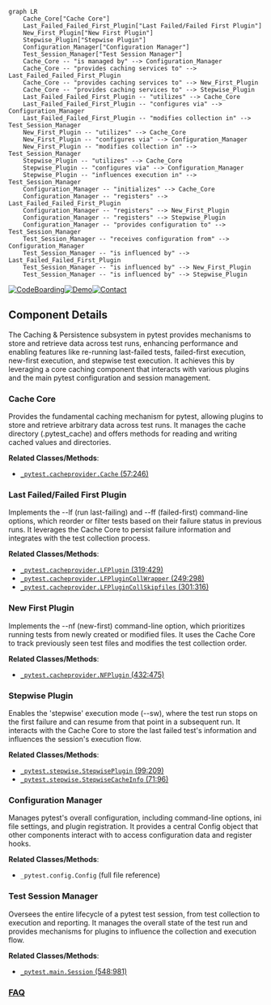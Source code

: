 ```mermaid
graph LR
    Cache_Core["Cache Core"]
    Last_Failed_Failed_First_Plugin["Last Failed/Failed First Plugin"]
    New_First_Plugin["New First Plugin"]
    Stepwise_Plugin["Stepwise Plugin"]
    Configuration_Manager["Configuration Manager"]
    Test_Session_Manager["Test Session Manager"]
    Cache_Core -- "is managed by" --> Configuration_Manager
    Cache_Core -- "provides caching services to" --> Last_Failed_Failed_First_Plugin
    Cache_Core -- "provides caching services to" --> New_First_Plugin
    Cache_Core -- "provides caching services to" --> Stepwise_Plugin
    Last_Failed_Failed_First_Plugin -- "utilizes" --> Cache_Core
    Last_Failed_Failed_First_Plugin -- "configures via" --> Configuration_Manager
    Last_Failed_Failed_First_Plugin -- "modifies collection in" --> Test_Session_Manager
    New_First_Plugin -- "utilizes" --> Cache_Core
    New_First_Plugin -- "configures via" --> Configuration_Manager
    New_First_Plugin -- "modifies collection in" --> Test_Session_Manager
    Stepwise_Plugin -- "utilizes" --> Cache_Core
    Stepwise_Plugin -- "configures via" --> Configuration_Manager
    Stepwise_Plugin -- "influences execution in" --> Test_Session_Manager
    Configuration_Manager -- "initializes" --> Cache_Core
    Configuration_Manager -- "registers" --> Last_Failed_Failed_First_Plugin
    Configuration_Manager -- "registers" --> New_First_Plugin
    Configuration_Manager -- "registers" --> Stepwise_Plugin
    Configuration_Manager -- "provides configuration to" --> Test_Session_Manager
    Test_Session_Manager -- "receives configuration from" --> Configuration_Manager
    Test_Session_Manager -- "is influenced by" --> Last_Failed_Failed_First_Plugin
    Test_Session_Manager -- "is influenced by" --> New_First_Plugin
    Test_Session_Manager -- "is influenced by" --> Stepwise_Plugin
```
[![CodeBoarding](https://img.shields.io/badge/Generated%20by-CodeBoarding-9cf?style=flat-square)](https://github.com/CodeBoarding/CodeBoarding)[![Demo](https://img.shields.io/badge/Try%20our-Demo-blue?style=flat-square)](https://www.codeboarding.org/demo)[![Contact](https://img.shields.io/badge/Contact%20us%20-%20contact@codeboarding.org-lightgrey?style=flat-square)](mailto:contact@codeboarding.org)

## Component Details

The Caching & Persistence subsystem in pytest provides mechanisms to store and retrieve data across test runs, enhancing performance and enabling features like re-running last-failed tests, failed-first execution, new-first execution, and stepwise test execution. It achieves this by leveraging a core caching component that interacts with various plugins and the main pytest configuration and session management.

### Cache Core
Provides the fundamental caching mechanism for pytest, allowing plugins to store and retrieve arbitrary data across test runs. It manages the cache directory (.pytest_cache) and offers methods for reading and writing cached values and directories.


**Related Classes/Methods**:

- <a href="https://github.com/pytest-dev/pytest/blob/master/src/_pytest/cacheprovider.py#L57-L246" target="_blank" rel="noopener noreferrer">`_pytest.cacheprovider.Cache` (57:246)</a>


### Last Failed/Failed First Plugin
Implements the --lf (run last-failing) and --ff (failed-first) command-line options, which reorder or filter tests based on their failure status in previous runs. It leverages the Cache Core to persist failure information and integrates with the test collection process.


**Related Classes/Methods**:

- <a href="https://github.com/pytest-dev/pytest/blob/master/src/_pytest/cacheprovider.py#L319-L429" target="_blank" rel="noopener noreferrer">`_pytest.cacheprovider.LFPlugin` (319:429)</a>
- <a href="https://github.com/pytest-dev/pytest/blob/master/src/_pytest/cacheprovider.py#L249-L298" target="_blank" rel="noopener noreferrer">`_pytest.cacheprovider.LFPluginCollWrapper` (249:298)</a>
- <a href="https://github.com/pytest-dev/pytest/blob/master/src/_pytest/cacheprovider.py#L301-L316" target="_blank" rel="noopener noreferrer">`_pytest.cacheprovider.LFPluginCollSkipfiles` (301:316)</a>


### New First Plugin
Implements the --nf (new-first) command-line option, which prioritizes running tests from newly created or modified files. It uses the Cache Core to track previously seen test files and modifies the test collection order.


**Related Classes/Methods**:

- <a href="https://github.com/pytest-dev/pytest/blob/master/src/_pytest/cacheprovider.py#L432-L475" target="_blank" rel="noopener noreferrer">`_pytest.cacheprovider.NFPlugin` (432:475)</a>


### Stepwise Plugin
Enables the 'stepwise' execution mode (--sw), where the test run stops on the first failure and can resume from that point in a subsequent run. It interacts with the Cache Core to store the last failed test's information and influences the session's execution flow.


**Related Classes/Methods**:

- <a href="https://github.com/pytest-dev/pytest/blob/master/src/_pytest/stepwise.py#L99-L209" target="_blank" rel="noopener noreferrer">`_pytest.stepwise.StepwisePlugin` (99:209)</a>
- <a href="https://github.com/pytest-dev/pytest/blob/master/src/_pytest/stepwise.py#L71-L96" target="_blank" rel="noopener noreferrer">`_pytest.stepwise.StepwiseCacheInfo` (71:96)</a>


### Configuration Manager
Manages pytest's overall configuration, including command-line options, ini file settings, and plugin registration. It provides a central Config object that other components interact with to access configuration data and register hooks.


**Related Classes/Methods**:

- `_pytest.config.Config` (full file reference)


### Test Session Manager
Oversees the entire lifecycle of a pytest test session, from test collection to execution and reporting. It manages the overall state of the test run and provides mechanisms for plugins to influence the collection and execution flow.


**Related Classes/Methods**:

- <a href="https://github.com/pytest-dev/pytest/blob/master/src/_pytest/main.py#L548-L981" target="_blank" rel="noopener noreferrer">`_pytest.main.Session` (548:981)</a>




### [FAQ](https://github.com/CodeBoarding/GeneratedOnBoardings/tree/main?tab=readme-ov-file#faq)
